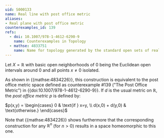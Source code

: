 ```yaml
---
uid: S000133
name: Real line with post office metric
aliases:
- Real plane with post office metric
counterexamples_id: 139
refs:
  - doi: 10.1007/978-1-4612-6290-9
    name: Counterexamples in Topology
  - mathse: 4833751
    name: Name for topology generated by the standard open sets of reals and every point that isn't zero.
---
```


Let $X=\mathbb{R}$ with basic open neighborhoods of $0$ being the Euclidean open intervals around $0$ and all points $x\ne 0$ isolated.

As shown in {{mathse:4834226}},
this construction is equivalent to the post office metric space defined as
counterexample #139 ("The Post Office Metric")
in {{doi:10.1007/978-1-4612-6290-9}}.
If $d$ is the usual metric on $\mathbb{R}$, the *post office metric* $p$ is defined by:

$p(x,y) = \begin{cases}
    0 & \text{if } x=y, \\
    d(x,0) + d(y,0) & \text{otherwise.}
\end{cases}$

Note that {{mathse:4834226}} shows furthermore that the corresponding construction
for any $\mathbb R^n$ (for $n>0$) results in a space homeomorphic to this one.
